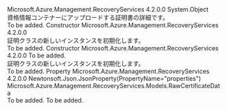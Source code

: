 <Type Name="CertificateRequest" FullName="Microsoft.Azure.Management.RecoveryServices.Models.CertificateRequest">
  <TypeSignature Language="C#" Value="public class CertificateRequest" />
  <TypeSignature Language="ILAsm" Value=".class public auto ansi beforefieldinit CertificateRequest extends System.Object" />
  <TypeSignature Language="DocId" Value="T:Microsoft.Azure.Management.RecoveryServices.Models.CertificateRequest" />
  <TypeSignature Language="VB.NET" Value="Public Class CertificateRequest" />
  <TypeSignature Language="F#" Value="type CertificateRequest = class" />
  <AssemblyInfo>
    <AssemblyName>Microsoft.Azure.Management.RecoveryServices</AssemblyName>
    <AssemblyVersion>4.2.0.0</AssemblyVersion>
  </AssemblyInfo>
  <Base>
    <BaseTypeName>System.Object</BaseTypeName>
  </Base>
  <Interfaces />
  <Docs>
    <summary>
            資格情報コンテナーにアップロードする証明書の詳細です。
            </summary>
    <remarks>To be added.</remarks>
  </Docs>
  <Members>
    <Member MemberName=".ctor">
      <MemberSignature Language="C#" Value="public CertificateRequest ();" />
      <MemberSignature Language="ILAsm" Value=".method public hidebysig specialname rtspecialname instance void .ctor() cil managed" />
      <MemberSignature Language="DocId" Value="M:Microsoft.Azure.Management.RecoveryServices.Models.CertificateRequest.#ctor" />
      <MemberSignature Language="VB.NET" Value="Public Sub New ()" />
      <MemberType>Constructor</MemberType>
      <AssemblyInfo>
        <AssemblyName>Microsoft.Azure.Management.RecoveryServices</AssemblyName>
        <AssemblyVersion>4.2.0.0</AssemblyVersion>
      </AssemblyInfo>
      <Parameters />
      <Docs>
        <summary>
            証明クラスの新しいインスタンスを初期化します。
            </summary>
        <remarks>To be added.</remarks>
      </Docs>
    </Member>
    <Member MemberName=".ctor">
      <MemberSignature Language="C#" Value="public CertificateRequest (Microsoft.Azure.Management.RecoveryServices.Models.RawCertificateData properties = null);" />
      <MemberSignature Language="ILAsm" Value=".method public hidebysig specialname rtspecialname instance void .ctor(class Microsoft.Azure.Management.RecoveryServices.Models.RawCertificateData properties) cil managed" />
      <MemberSignature Language="DocId" Value="M:Microsoft.Azure.Management.RecoveryServices.Models.CertificateRequest.#ctor(Microsoft.Azure.Management.RecoveryServices.Models.RawCertificateData)" />
      <MemberSignature Language="VB.NET" Value="Public Sub New (Optional properties As RawCertificateData = null)" />
      <MemberSignature Language="F#" Value="new Microsoft.Azure.Management.RecoveryServices.Models.CertificateRequest : Microsoft.Azure.Management.RecoveryServices.Models.RawCertificateData -&gt; Microsoft.Azure.Management.RecoveryServices.Models.CertificateRequest" Usage="new Microsoft.Azure.Management.RecoveryServices.Models.CertificateRequest properties" />
      <MemberType>Constructor</MemberType>
      <AssemblyInfo>
        <AssemblyName>Microsoft.Azure.Management.RecoveryServices</AssemblyName>
        <AssemblyVersion>4.2.0.0</AssemblyVersion>
      </AssemblyInfo>
      <Parameters>
        <Parameter Name="properties" Type="Microsoft.Azure.Management.RecoveryServices.Models.RawCertificateData" />
      </Parameters>
      <Docs>
        <param name="properties">To be added.</param>
        <summary>
            証明クラスの新しいインスタンスを初期化します。
            </summary>
        <remarks>To be added.</remarks>
      </Docs>
    </Member>
    <Member MemberName="Properties">
      <MemberSignature Language="C#" Value="public Microsoft.Azure.Management.RecoveryServices.Models.RawCertificateData Properties { get; set; }" />
      <MemberSignature Language="ILAsm" Value=".property instance class Microsoft.Azure.Management.RecoveryServices.Models.RawCertificateData Properties" />
      <MemberSignature Language="DocId" Value="P:Microsoft.Azure.Management.RecoveryServices.Models.CertificateRequest.Properties" />
      <MemberSignature Language="VB.NET" Value="Public Property Properties As RawCertificateData" />
      <MemberSignature Language="F#" Value="member this.Properties : Microsoft.Azure.Management.RecoveryServices.Models.RawCertificateData with get, set" Usage="Microsoft.Azure.Management.RecoveryServices.Models.CertificateRequest.Properties" />
      <MemberType>Property</MemberType>
      <AssemblyInfo>
        <AssemblyName>Microsoft.Azure.Management.RecoveryServices</AssemblyName>
        <AssemblyVersion>4.2.0.0</AssemblyVersion>
      </AssemblyInfo>
      <Attributes>
        <Attribute>
          <AttributeName>Newtonsoft.Json.JsonProperty(PropertyName="properties")</AttributeName>
        </Attribute>
      </Attributes>
      <ReturnValue>
        <ReturnType>Microsoft.Azure.Management.RecoveryServices.Models.RawCertificateData</ReturnType>
      </ReturnValue>
      <Docs>
        <summary />
        <value>To be added.</value>
        <remarks>To be added.</remarks>
      </Docs>
    </Member>
  </Members>
</Type>